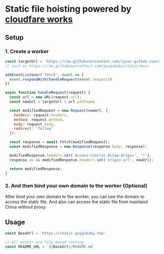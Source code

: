 # Static file hoisting powered by [cloudfare works](https://www.cloudflare.com/)

## Setup 

### 1. Create a worker

```js
const targetUrl = 'https://raw.githubusercontent.com/[your-github-username]/[your-repositry-name]/[your-branch-name]'
// such as https://raw.githubusercontent.com/guygubaby/static/main

addEventListener('fetch', event => {
  event.respondWith(handleRequest(event.request))
})

async function handleRequest(request) {
  const url = new URL(request.url);
  const newUrl = targetUrl + url.pathname

  const modifiedRequest = new Request(newUrl, {
    headers: request.headers,
    method: request.method,
    body: request.body,
    redirect: 'follow'
  });

  const response = await fetch(modifiedRequest);
  const modifiedResponse = new Response(response.body, response);

  modifiedResponse.headers.set('Access-Control-Allow-Origin', '*');
  response.ok && modifiedResponse.headers.set('origin-url', newUrl);

  return modifiedResponse;
}
```

### 2. And then bind your own domain to the worker (Optional)

After bind your own domain to the worker, you can use the domain to access the static file. And also can access the static file from mainland China without proxy.

## Usage

```ts
const BaseUrl = 'https://static.guygubaby.top'

// All assets are file based routing
const README_URL = `${BaseUrl}/README.md`
```
